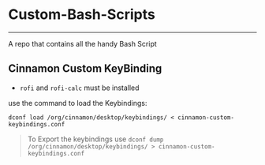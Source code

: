 # Custom-Bash-Scripts
****
A repo that contains all the handy Bash Script

## Cinnamon Custom KeyBinding

- `rofi` and `rofi-calc` must be installed

use the command to load the Keybindings:

`dconf load /org/cinnamon/desktop/keybindings/ < cinnamon-custom-keybindings.conf`

> To Export the keybindings use `dconf dump /org/cinnamon/desktop/keybindings/ > cinnamon-custom-keybindings.conf`

